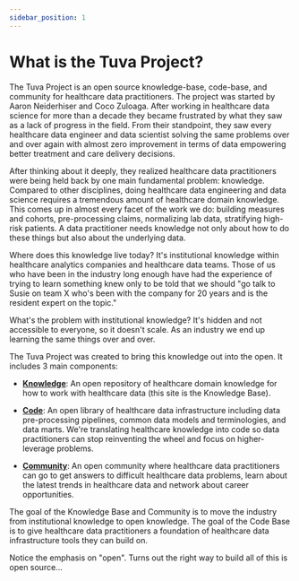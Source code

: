 ```yaml
---
sidebar_position: 1
---
```


# What is the Tuva Project?

The Tuva Project is an open source knowledge-base, code-base, and community for healthcare data practitioners.  The project was started by Aaron Neiderhiser and Coco Zuloaga.  After working in healthcare data science for more than a decade they became frustrated by what they saw as a lack of progress in the field.  From their standpoint, they saw every healthcare data engineer and data scientist solving the same problems over and over again with almost zero improvement in terms of data empowering better treatment and care delivery decisions.  

After thinking about it deeply, they realized healthcare data practitioners were being held back by one main fundamental problem: knowledge.  Compared to other disciplines, doing healthcare data engineering and data science requires a tremendous amount of healthcare domain knowledge.  This comes up in almost every facet of the work we do: building measures and cohorts, pre-processing claims, normalizing lab data, stratifying high-risk patients.  A data practitioner needs knowledge not only about how to do these things but also about the underlying data.  

Where does this knowledge live today?  It's institutional knowledge within healthcare analytics companies and healthcare data teams.  Those of us who have been in the industry long enough have had the experience of trying to learn something knew only to be told that we should "go talk to Susie on team X who's been with the company for 20 years and is the resident expert on the topic."

What's the problem with institutional knowledge?  It's hidden and not accessible to everyone, so it doesn't scale.  As an industry we end up learning the same things over and over.

The Tuva Project was created to bring this knowledge out into the open.  It includes 3 main components:

- [**Knowledge**](https://thetuvaproject.com/docs/intro): An open repository of healthcare domain knowledge for how to work with healthcare data (this site is the Knowledge Base).

- [**Code**](https://github.com/tuva-health): An open library of healthcare data infrastructure including data pre-processing pipelines, common data models and terminologies, and data marts.  We're translating healthcare knowledge into code so data practitioners can stop reinventing the wheel and focus on higher-leverage problems.

- [**Community**](https://join.slack.com/t/thetuvaproject/shared_invite/zt-16iz61187-G522Mc2WGA2mHF57e0il0Q): An open community where healthcare data practitioners can go to get answers to difficult healthcare data problems, learn about the latest trends in healthcare data and network about career opportunities.

The goal of the Knowledge Base and Community is to move the industry from institutional knowledge to open knowledge.  The goal of the Code Base is to give healthcare data practitioners a foundation of healthcare data infrastructure tools they can build on.

Notice the emphasis on "open".  Turns out the right way to build all of this is open source...
